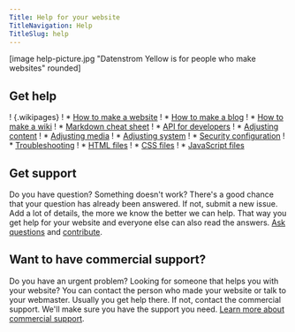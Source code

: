 ```yaml
---
Title: Help for your website
TitleNavigation: Help
TitleSlug: help
---
```

[image help-picture.jpg "Datenstrom Yellow is for people who make websites" rounded]

## Get help

! {.wikipages}
! * [How to make a website](how-to-make-a-website)
! * [How to make a blog](how-to-make-a-blog)
! * [How to make a wiki](how-to-make-a-wiki)
! * [Markdown cheat sheet](markdown-cheat-sheet)
! * [API for developers](api)
! * [Adjusting content](adjusting-content)
! * [Adjusting media](adjusting-media)
! * [Adjusting system](adjusting-system)
! * [Security configuration](security-configuration)
! * [Troubleshooting](troubleshooting)
! * [HTML files](html-files)
! * [CSS files](css-files)
! * [JavaScript files](javascript-files)

## Get support

Do you have question? Something doesn't work? There's a good chance that your question has already been answered. If not, submit a new issue. Add a lot of details, the more we know the better we can help. That way you get help for your website and everyone else can also read the answers. [Ask questions](https://github.com/datenstrom/yellow/issues) and [contribute](https://github.com/datenstrom/yellow/blob/master/CONTRIBUTING.md). 

## Want to have commercial support?

Do you have an urgent problem? Looking for someone that helps you with your website? You can contact the person who made your website or talk to your webmaster. Usually you get help there. If not, contact the commercial support. We'll make sure you have the support you need. [Learn more about commercial support](https://mayberg.se/support/).
